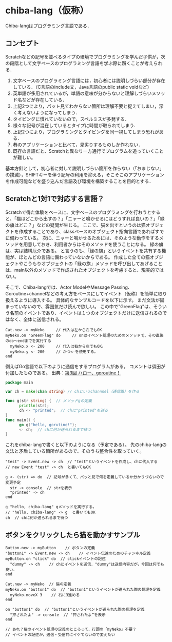 # chiba-lang（仮称）

Chiba-langはプログラミング言語である．

## コンセプト

Scratchなどの記号を並べるタイプの環境でプログラミングを学んだ子供が，次の段階として文字ベースのプログラミング言語を学ぶ際に躓くことが考えられる．

1. 文字ベースのプログラミング言語には，初心者には説明しづらい部分が存在している．（C言語のinclude文，Java言語のpublic static voidなど）
1. 英単語が多用されているが，単語の意味が分からないと理解しづらいメソッド名などが存在している．
1. 上記2つにより，パット見てわからない箇所は理解不要と捉えてしまい，深く考えないようになってしまう．
1. タイピングに慣れていないので，スペルミスが多発する．
1. 様々な記号が混在しているとタイプに時間が取られてしまう．
1. 上記2つにより，プログラミングとタイピングを同一視してしまう恐れがある．
1. 巷のアプリケーションと比べて，見劣りするものしか作れない．
1. 既存の言語だと、Scratchと異なり一方通行でプログラムを追っていくことが難しい。

基本方針として，初心者に対して説明しづらい箇所を作らない（「おまじない」の撲滅），SHIFTキーを伴う記号の利用を抑える，そこそこのアプリケーションを作成可能などを盛り込んだ言語及び環境を構築することを目的とする．

## Scratchと1対1で対応する言語？

Scratchで得た体験をベースに、文字ベースのプログラミングを行おうとすると、「猫はどこから出すの？」「ニャーと鳴かせるにはどうすれば良いの？」「緑の旗はどこ？」などの疑問が生じる。
ここで、猫を出すというのは猫オブジェクトを作成することであり、classベースのオブジェクト指向言語であればすでに備わっている。
次に、ニャーと鳴かせるためには、そのような動作をするメソッドを用意しておき、利用者からはそのメソッドを使うことになる。
緑の旗は、実は結構厄介である。
と言うのも、「緑の旗」というイベントを共有する機能が、ほとんどの言語に備わっていないからである。
作成した全ての猫オブジェクトやこうもりオブジェクトの「緑の旗」メソッドを呼び出してあげることは、main以外のメソッドで作成されたオブジェクトを考慮すると、現実的ではない。

そこで、Chiba-langでは、Actor ModelやMessage Passing、Goroutine+channelなどの考え方をベースにしてイベント（仮称）を簡単に取り扱えるように導入する。
具体的なサンプルコードを以下に示す。
まだ文法が固まっていないので、雰囲気だけ読んで欲しい。
この中で"GreenFlag"は、そういう名前のイベントであり、イベントは１つのオブジェクトだけに送信されるのではなく、全体に送信される。

```
Cat.new -> myNeko     // 代入は左から右でもOK
myNeko.on "GreenFlag" do     // onはイベント処理のためのメソッドで、その直後のdo～endまでを実行する
  myNeko.x <- 200     // 代入は右から左でもOK。
  myNeko.y <- 200     // かつ<-を使用する。
end
```

例えばGo言語で以下のように通信をするプログラムがある。
コメントは須田が付加したものである。
出典：[第3回 ハロー、goroutine！](https://www.atmarkit.co.jp/fcoding/articles/go/03/go03a.html)

```go
package main

var ch = make(chan string) // chというchannnel（通信路）を作る

func g(str string) {  // メソッドgの定義
      println(str);
      ch <- "printed";  // chに"printed"を送る
}
func main() {
      go g("hello, gorutine!");
      <- ch;  // chに何か送られるまで待つ
}
```

これをchiba-langで書くと以下のようになる（予定である）。
先のchiba-langの文法と矛盾している箇所があるので、そのうち整合性を取っていく。

```
"test" -> Event.new -> ch  // "test"というイベントを作成し、chに代入する
// new Event "test" -> ch  と書いてもOK

g <- (str) => do  // 記号が多くて、パッと見で何を定義しているか分かりづらいので変更予定
  str -> console  // strを表示
  "printed" -> ch
end

g "hello, chiba-lang" gメソッドを実行する。
// "hello, chiba-lang" -> g  と書いてもOK
ch  // chに何か送られるまで待つ
```

## ボタンをクリックしたら猫を動かすサンプル

```
Button.new -> myButton    // ボタンの定義
"button1" -> Event.new -> ch    // イベント伝達のためのチャンネル定義
myButton.on "click" do  // clickイベントの記述
  "dummy" -> ch    // chにイベントを送信．"dummy"は送信内容だが，今回は何でも良い．
end

Cat.new -> myNeko  // 猫の定義
myNeko.on "button1" do  // "button1"というイベントが送られた際の処理を定義
  myNeko.moveX 3    // 右に3進める
end

on "button1" do  // "button1"というイベントが送られた際の処理を定義
  "押されたよ" -> console  // "押されたよ”を表示
end

// あれ？猫のイベント処理の定義のところって，行頭の「myNeko」不要？
// イベントの記述が，送信・受信共にイケてないので変えたい
```

